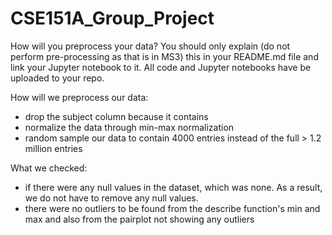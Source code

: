 # CSE151A_Group_Project

How will you preprocess your data? You should only explain (do not perform pre-processing as that is in MS3) this in your README.md file and link your Jupyter notebook to it. All code and  Jupyter notebooks have be uploaded to your repo.

How will we preprocess our data:
* drop the subject column because it contains 
* normalize the data through min-max normalization
* random sample our data to contain 4000 entries instead of the full > 1.2 million entries

What we checked:
* if there were any null values in the dataset, which was none. As a result, we do not have to remove any null values.
* there were no outliers to be found from the describe function's min and max and also from the pairplot not showing any outliers
